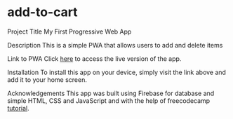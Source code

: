 # add-to-cart
Project Title
My First Progressive Web App

Description
This is a simple PWA that allows users to add and delete items

Link to PWA
Click <a href="https://add-to-cart-jeetjyoti-deka.netlify.app/">here</a> to access the live version of the app.

Installation
To install this app on your device, simply visit the link above and add it to your home screen.

Acknowledgements
This app was built using Firebase for database and simple HTML, CSS and JavaScript and with the help of freecodecamp <a href="https://www.youtube.com/watch?v=UFD4SP91tSM">tutorial</a>.

